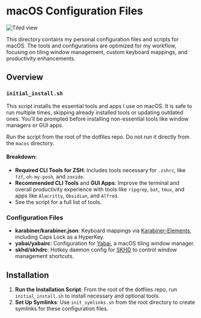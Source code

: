 # macOS Configuration Files

![Tiled view](https://i.imgur.com/n6kSVy6.png)

This directory contains my personal configuration files and scripts for macOS. The tools and configurations are optimized for my workflow, focusing on tiling window management, custom keyboard mappings, and productivity enhancements.

## Overview

### `initial_install.sh`
This script installs the essential tools and apps I use on macOS. It is safe to run multiple times, skipping already installed tools or updating outdated ones. You'll be prompted before installing non-essential tools like window managers or GUI apps.

Run the script from the root of the dotfiles repo. Do not run it directly from the `macos` directory.

#### Breakdown:
- **Required CLI Tools for ZSH**: Includes tools necessary for `.zshrc`, like `fzf`, `oh-my-posh`, and `zoxide`.
- **Recommended CLI Tools** and **GUI Apps**: Improve the terminal and overall productivity experience with tools like `ripgrep`, `bat`, `tmux`, and apps like `Alacritty`, `Obsidian`, and `Alfred`.
- See the script for a full list of tools.

### Configuration Files
- **karabiner/karabiner.json**: Keyboard mappings via [Karabiner-Elements](https://karabiner-elements.pqrs.org), including Caps Lock as a HyperKey.
- **yabai/yabairc**: Configuration for [Yabai](https://github.com/koekeishiya/yabai), a macOS tiling window manager.
- **skhd/skhdrc**: Hotkey daemon config for [SKHD](https://github.com/koekeishiya/skhd) to control window management shortcuts.

## Installation

1. **Run the Installation Script**: From the root of the dotfiles repo, run `initial_install.sh` to install necessary and optional tools.
2. **Set Up Symlinks**: Use `init_symlinks.sh` from the root directory to create symlinks for these configuration files.
